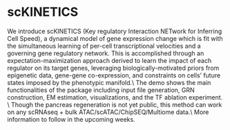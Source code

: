 # scKINETICS
We introduce scKINETICS (Key regulatory Interaction NETwork for Inferring Cell Speed), a dynamical model of gene expression change which is fit with the simultaneous learning of per-cell transcriptional velocities and a governing gene regulatory network. This is accomplished through an expectation-maximization approach derived to learn the impact of each regulator on its target genes, leveraging biologically-motivated priors from epigenetic data, gene-gene co-expression, and constraints on cells’ future states imposed by the phenotypic manifold.\\
The demo shows the main functionalities of the package including input file generation, GRN construction, EM estimation, visualizations, and the TF ablation experiment. \\
Though the pancreas regeneration is not yet public, this method can work on any scRNAseq + bulk ATAC/scATAC/ChipSEQ/Multiome data.\\
More information to follow in the upcoming weeks.
